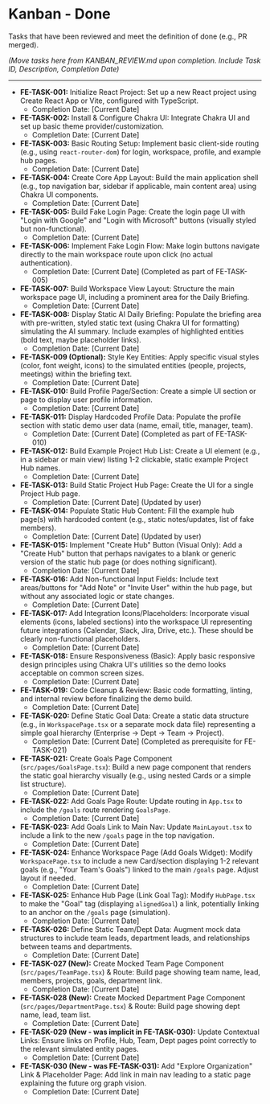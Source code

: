 # Kanban - Done

Tasks that have been reviewed and meet the definition of done (e.g., PR merged).

*(Move tasks here from KANBAN_REVIEW.md upon completion. Include Task ID, Description, Completion Date)*

---

*   **FE-TASK-001:** Initialize React Project: Set up a new React project using Create React App or Vite, configured with TypeScript.
    *   Completion Date: [Current Date]
*   **FE-TASK-002:** Install & Configure Chakra UI: Integrate Chakra UI and set up basic theme provider/customization.
    *   Completion Date: [Current Date] 
*   **FE-TASK-003:** Basic Routing Setup: Implement basic client-side routing (e.g., using `react-router-dom`) for login, workspace, profile, and example hub pages.
    *   Completion Date: [Current Date] 
*   **FE-TASK-004:** Create Core App Layout: Build the main application shell (e.g., top navigation bar, sidebar if applicable, main content area) using Chakra UI components.
    *   Completion Date: [Current Date] 
*   **FE-TASK-005:** Build Fake Login Page: Create the login page UI with "Login with Google" and "Login with Microsoft" buttons (visually styled but non-functional).
    *   Completion Date: [Current Date]
*   **FE-TASK-006:** Implement Fake Login Flow: Make login buttons navigate directly to the main workspace route upon click (no actual authentication).
    *   Completion Date: [Current Date] (Completed as part of FE-TASK-005)
*   **FE-TASK-007:** Build Workspace View Layout: Structure the main workspace page UI, including a prominent area for the Daily Briefing.
    *   Completion Date: [Current Date]
*   **FE-TASK-008:** Display Static AI Daily Briefing: Populate the briefing area with pre-written, styled static text (using Chakra UI for formatting) simulating the AI summary. Include examples of highlighted entities (bold text, maybe placeholder links).
    *   Completion Date: [Current Date]
*   **FE-TASK-009 (Optional):** Style Key Entities: Apply specific visual styles (color, font weight, icons) to the simulated entities (people, projects, meetings) within the briefing text.
    *   Completion Date: [Current Date]
*   **FE-TASK-010:** Build Profile Page/Section: Create a simple UI section or page to display user profile information.
    *   Completion Date: [Current Date]
*   **FE-TASK-011:** Display Hardcoded Profile Data: Populate the profile section with static demo user data (name, email, title, manager, team).
    *   Completion Date: [Current Date] (Completed as part of FE-TASK-010)
*   **FE-TASK-012:** Build Example Project Hub List: Create a UI element (e.g., in a sidebar or main view) listing 1-2 clickable, static example Project Hub names.
    *   Completion Date: [Current Date]
*   **FE-TASK-013:** Build Static Project Hub Page: Create the UI for a single Project Hub page.
    *   Completion Date: [Current Date] (Updated by user)
*   **FE-TASK-014:** Populate Static Hub Content: Fill the example hub page(s) with hardcoded content (e.g., static notes/updates, list of fake members).
    *   Completion Date: [Current Date] (Updated by user)
*   **FE-TASK-015:** Implement "Create Hub" Button (Visual Only): Add a "Create Hub" button that perhaps navigates to a blank or generic version of the static hub page (or does nothing significant).
    *   Completion Date: [Current Date]
*   **FE-TASK-016:** Add Non-functional Input Fields: Include text areas/buttons for "Add Note" or "Invite User" within the hub page, but without any associated logic or state changes.
    *   Completion Date: [Current Date]
*   **FE-TASK-017:** Add Integration Icons/Placeholders: Incorporate visual elements (icons, labeled sections) into the workspace UI representing future integrations (Calendar, Slack, Jira, Drive, etc.). These should be clearly non-functional placeholders.
    *   Completion Date: [Current Date]
*   **FE-TASK-018:** Ensure Responsiveness (Basic): Apply basic responsive design principles using Chakra UI's utilities so the demo looks acceptable on common screen sizes.
    *   Completion Date: [Current Date]
*   **FE-TASK-019:** Code Cleanup & Review: Basic code formatting, linting, and internal review before finalizing the demo build.
    *   Completion Date: [Current Date]
*   **FE-TASK-020:** Define Static Goal Data: Create a static data structure (e.g., in `WorkspacePage.tsx` or a separate mock data file) representing a simple goal hierarchy (Enterprise -> Dept -> Team -> Project).
    *   Completion Date: [Current Date] (Completed as prerequisite for FE-TASK-021)
*   **FE-TASK-021:** Create Goals Page Component (`src/pages/GoalsPage.tsx`): Build a new page component that renders the static goal hierarchy visually (e.g., using nested Cards or a simple list structure).
    *   Completion Date: [Current Date]
*   **FE-TASK-022:** Add Goals Page Route: Update routing in `App.tsx` to include the `/goals` route rendering `GoalsPage`.
    *   Completion Date: [Current Date]
*   **FE-TASK-023:** Add Goals Link to Main Nav: Update `MainLayout.tsx` to include a link to the new `/goals` page in the top navigation.
    *   Completion Date: [Current Date]
*   **FE-TASK-024:** Enhance Workspace Page (Add Goals Widget): Modify `WorkspacePage.tsx` to include a new Card/section displaying 1-2 relevant goals (e.g., "Your Team's Goals") linked to the main `/goals` page. Adjust layout if needed.
    *   Completion Date: [Current Date]
*   **FE-TASK-025:** Enhance Hub Page (Link Goal Tag): Modify `HubPage.tsx` to make the "Goal" tag (displaying `alignedGoal`) a link, potentially linking to an anchor on the `/goals` page (simulation).
    *   Completion Date: [Current Date]
*   **FE-TASK-026:** Define Static Team/Dept Data: Augment mock data structures to include team leads, department leads, and relationships between teams and departments.
    *   Completion Date: [Current Date]
*   **FE-TASK-027 (New):** Create Mocked Team Page Component (`src/pages/TeamPage.tsx`) & Route: Build page showing team name, lead, members, projects, goals, department link.
    *   Completion Date: [Current Date]
*   **FE-TASK-028 (New):** Create Mocked Department Page Component (`src/pages/DepartmentPage.tsx`) & Route: Build page showing dept name, lead, team list.
    *   Completion Date: [Current Date]
*   **FE-TASK-029 (New - was implicit in FE-TASK-030):** Update Contextual Links: Ensure links on Profile, Hub, Team, Dept pages point correctly to the relevant simulated entity pages.
    *   Completion Date: [Current Date]
*   **FE-TASK-030 (New - was FE-TASK-031):** Add "Explore Organization" Link & Placeholder Page: Add link in main nav leading to a static page explaining the future org graph vision.
    *   Completion Date: [Current Date]